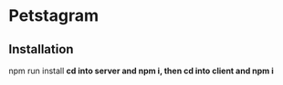 # Petstagram

## Installation
npm run install **cd into server and npm i, then cd into client and npm i**